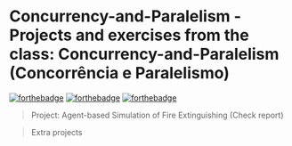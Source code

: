 # Concurrency-and-Paralelism - Projects and exercises from the class: Concurrency-and-Paralelism (Concorrência e Paralelismo)

[![forthebadge](https://forthebadge.com/images/badges/made-with-java.svg)](https://forthebadge.com)
[![forthebadge](https://forthebadge.com/images/badges/made-with-c.svg)](https://forthebadge.com)
[![forthebadge](http://forthebadge.com/images/badges/built-with-love.svg)](http://forthebadge.com)

> Project: Agent-based Simulation of Fire Extinguishing (Check report)

> Extra projects
